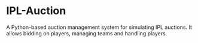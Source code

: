 # IPL-Auction
A Python-based auction management system for simulating IPL auctions. It allows bidding on players, managing teams and handling players.
